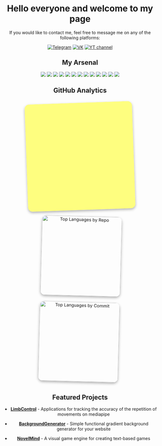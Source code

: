 <div align="center">
  <h1>Hello everyone and welcome to my page</h1>
</div>

<div align="center">
  <p>If you would like to contact me, feel free to message me on any of the following platforms:</p>
  <p align="center">
    <a href="https://t.me/selfharm_machine"><img src="https://img.shields.io/badge/-Telegram-2CA5E0?style=for-the-badge&logo=telegram&logoColor=white" alt="Telegram"></a>
    <a href="https://vk.com/selfharm_machine"><img src="https://img.shields.io/badge/-VK-4C75A3?style=for-the-badge&logo=vk&logoColor=white" alt="VK"></a>
    <a href="https://youtube.com/@VisageDvache"><img src="https://img.shields.io/badge/-YouTube-4C75A3?style=for-the-badge&logo=youtube&logoColor=white" alt="YT channel"></a>
  </p>
</div>

<h2 align="center">My Arsenal</h2>

<p align="center">
  <img src="https://img.shields.io/badge/-MongoDB-47A248?style=for-the-badge&logo=mongodb&logoColor=white" />
  <img src="https://img.shields.io/badge/postgresql-4169e1?style=for-the-badge&logo=postgresql&logoColor=white"/>
  <img src="https://img.shields.io/badge/-Express-000000?style=for-the-badge&logo=express&logoColor=white" />
  <img src="https://img.shields.io/badge/-React-61DAFB?style=for-the-badge&logo=react&logoColor=black" />
  <img src="https://img.shields.io/badge/-Node.js-339933?style=for-the-badge&logo=node.js&logoColor=white" />
  <img src="https://img.shields.io/badge/-Flask-000000?style=for-the-badge&logo=flask&logoColor=white" />
  <img src="https://img.shields.io/badge/FastAPI-005571?style=for-the-badge&logo=fastapi" />
  <img src="https://img.shields.io/badge/-Python-3776AB?style=for-the-badge&logo=python&logoColor=white" />
  <img src="https://img.shields.io/badge/-C%23-239120?style=for-the-badge&logo=c-sharp&logoColor=white" />
  <img src="https://img.shields.io/badge/-JavaScript-F7DF1E?style=for-the-badge&logo=javascript&logoColor=black" />
  <img src="https://img.shields.io/badge/-HTML5-E34F26?style=for-the-badge&logo=html5&logoColor=white" />
  <img src="https://img.shields.io/badge/-CSS3-1572B6?style=for-the-badge&logo=css3&logoColor=white" />
  <img src="https://img.shields.io/badge/OpenCV-27338e?style=for-the-badge&logo=OpenCV&logoColor=white"/>
</p>

<h2 align="center">GitHub Analytics</h2>
<div align="center" style="display: flex; justify-content: center; align-items: center; flex-wrap: wrap; position: relative;">
  <div style="margin: 10px; transform: rotate(-2deg); z-index: 2;">
    <img src="data:image/png;base64,iVBORw0KGgoAAAANSUhEUgAAAAEAAAABCAYAAAAfFcSJAAAADUlEQVR42mP8/5+hHgAHggJ/PchI7wAAAABJRU5ErkJggg==" style="border-radius: 15px; box-shadow: 0 4px 8px rgba(0, 0, 0, 0.3); width: 350px;" />
  </div>
  
  <div style="display: flex; flex-direction: column; margin: 10px; transform: rotate(1.5deg); z-index: 1;">
    <img src="https://github-profile-summary-cards.vercel.app/api/cards/repos-per-language?username=VisageDvachevsky&theme=radical&border_color=2e3440" alt="Top Languages by Repo" style="border-radius: 15px; box-shadow: 0 4px 8px rgba(0, 0, 0, 0.3); width: 260px; margin-bottom: 20px;" />
    <img src="https://github-profile-summary-cards.vercel.app/api/cards/most-commit-language?username=VisageDvachevsky&theme=radical&border_color=2e3440" alt="Top Languages by Commit" style="border-radius: 15px; box-shadow: 0 4px 8px rgba(0, 0, 0, 0.3); width: 260px;" />
  </div>
</div>

<h2 align="center">Featured Projects</h2>

<div align="center">
  
  - **[LimbControl](https://github.com/VisageDvachevsky/LimbControl)** - Applications for tracking the accuracy of the repetition of movements on mediapipe
  
  - **[BackgroundGenerator](https://github.com/VisageDvachevsky/Background-Generator)** - Simple functional gradient background generator for your website
  
  - **[NovelMind](https://github.com/VisageDvachevsky/NovelMind)** - A visual game engine for creating text-based games
  
</div>
